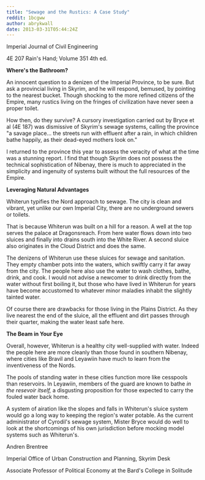 ```yaml
---
title: "Sewage and the Rustics: A Case Study"
reddit: 1bcgww
author: abrykwall
date: 2013-03-31T05:44:24Z
---
```


Imperial Journal of Civil Engineering

4E 207 Rain's Hand; Volume 351 4th ed.

**Where's the Bathroom?**

An innocent question to a denizen of the Imperial Province, to be sure. But ask a provincial living in Skyrim, and he will respond, bemused, by pointing to the nearest bucket. Though shocking to the more refined citizens of the Empire, many rustics living on the fringes of civilization have never seen a proper toilet.

How then, do they survive? A cursory investigation carried out by Bryce et al (4E 187) was dismissive of Skyrim's sewage systems, calling the province "a savage place... the streets run with effluent after a rain, in which children bathe happily, as their dead-eyed mothers look on."

I returned to the province this year to assess the veracity of what at the time was a stunning report. I find that though Skyrim does not possess the technical sophistication of Nibenay, there is much to appreciated in the simplicity and ingenuity of systems built without the full resources of the Empire.

**Leveraging Natural Advantages**

Whiterun typifies the Nord approach to sewage. The city is clean and vibrant, yet unlike our own Imperial City, there are no underground sewers or toilets.

That is because Whiterun was built on a hill for a reason. A well at the top serves the palace at Dragonsreach. From here water flows down into two sluices and finally into drains south into the White River. A second sluice also originates in the Cloud District and does the same.

The denizens of Whiterun use these sluices for sewage and sanitation. They empty chamber pots into the waters, which swiftly carry it far away from the city. The people here also use the water to wash clothes, bathe, drink, and cook. I would not advise a newcomer to drink directly from the water without first boiling it, but those who have lived in Whiterun for years have become accustomed to whatever minor maladies inhabit the slightly tainted water.

Of course there are drawbacks for those living in the Plains District. As they live nearest the end of the sluice, all the effluent and dirt passes through their quarter, making the water least safe here. 

**The Beam in Your Eye**

Overall, however, Whiterun is a healthy city well-supplied with water. Indeed the people here are more cleanly than those found in southern Nibenay, where cities like Bravil and Leyawiin have much to learn from the inventiveness of the Nords. 

The pools of standing water in these cities function more like cesspools than reservoirs. In Leyawiin, members of the guard are known to bathe *in the resevoir itself,* a disgusting proposition for those expected to carry the fouled water back home.

A system of airation like the slopes and falls in Whiterun's sluice system would go a long way to keeping the region's water potable. As the current administrator of Cyrodil's sewage system, Mister Bryce would do well to look at the shortcomings of his own jurisdiction before mocking model systems such as Whiterun's.

Andren Brentree

Imperial Office of Urban Construction and Planning, Skyrim Desk

Associate Professor of Political Economy at the Bard's College in Solitude
